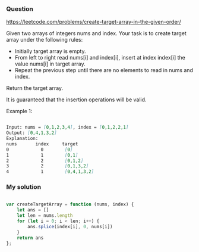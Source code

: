 ### Question

https://leetcode.com/problems/create-target-array-in-the-given-order/

Given two arrays of integers nums and index. Your task is to create target array under the following rules:

* Initially target array is empty.
* From left to right read nums[i] and index[i], insert at index index[i] the value nums[i] in target array.
* Repeat the previous step until there are no elements to read in nums and index.

Return the target array.

It is guaranteed that the insertion operations will be valid.

Example 1:

```md

Input: nums = [0,1,2,3,4], index = [0,1,2,2,1]
Output: [0,4,1,3,2]
Explanation:
nums       index     target
0            0        [0]
1            1        [0,1]
2            2        [0,1,2]
3            2        [0,1,3,2]
4            1        [0,4,1,3,2]

```

### My solution

```js

var createTargetArray = function (nums, index) {
    let ans = []
    let len = nums.length
    for (let i = 0; i < len; i++) {
        ans.splice(index[i], 0, nums[i])
    }
    return ans
};

```
